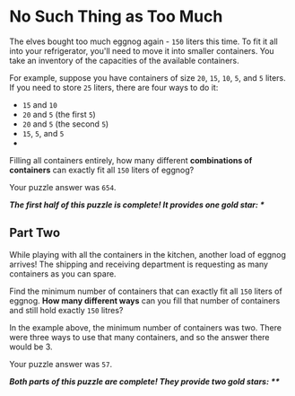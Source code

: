 # No Such Thing as Too Much

The elves bought too much eggnog again - `150` liters this time. To fit it all into your refrigerator, you'll need to
move it into smaller containers. You take an inventory of the capacities of the available containers.

For example, suppose you have containers of size `20`, `15`, `10`, `5`, and `5` liters. If you need to store `25`
liters, there are four ways to do it:

- `15` and `10`
- `20` and `5` (the first `5`)
- `20` and `5` (the second `5`)
- `15`, `5`, and `5`
-

Filling all containers entirely, how many different **combinations of containers** can exactly fit all `150` liters of
eggnog?

Your puzzle answer was `654`.

*__The first half of this puzzle is complete! It provides one gold star: *__*

## Part Two

While playing with all the containers in the kitchen, another load of eggnog arrives! The shipping and receiving
department is requesting as many containers as you can spare.

Find the minimum number of containers that can exactly fit all `150` liters of eggnog. **How many different ways** can
you fill that number of containers and still hold exactly `150` litres?

In the example above, the minimum number of containers was two. There were three ways to use that many containers, and
so the answer there would be 3.

Your puzzle answer was `57`.

*__Both parts of this puzzle are complete! They provide two gold stars: **__*
